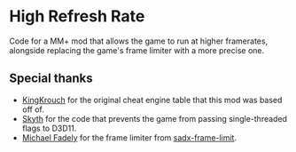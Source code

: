 # High Refresh Rate

Code for a MM+ mod that allows the game to run at higher framerates, alongside replacing the game's frame limiter with a more precise one.

## Special thanks

 - [KingKrouch](https://twitter.com/KingKrouch) for the original cheat engine table that this mod was based off of.
 - [Skyth](https://github.com/blueskythlikesclouds) for the code that prevents the game from passing single-threaded flags to D3D11.
 - [Michael Fadely](https://github.com/michael-fadely) for the frame limiter from [sadx-frame-limit](https://github.com/michael-fadely/sadx-frame-limit).
